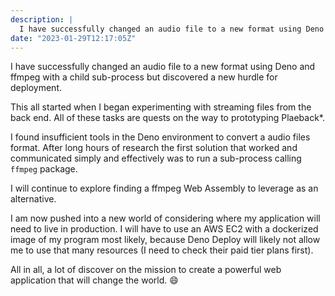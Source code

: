 ```yaml
---
description: |
  I have successfully changed an audio file to a new format using Deno and ffmpeg with a child sub-process but discovered a new hurdle for deployment.
date: "2023-01-29T12:17:05Z"
---
```


I have successfully changed an audio file to a new format using Deno and ffmpeg with a child sub-process but discovered a new hurdle for deployment.

This all started when I began experimenting with streaming files from the back end. All of these tasks are quests on the way to
prototyping Plaeback*.

I found insufficient tools in the Deno environment to convert a audio files format. After long hours of research the first solution that worked
and communicated simply and effectively was to run a sub-process calling `ffmpeg` package.

I will continue to explore finding a ffmpeg Web Assembly to leverage as an alternative.

I am now pushed into a new world of considering where my application will need to live in production. I will have to use an AWS EC2 with 
a dockerized image of my program most likely, because Deno Deploy will likely not allow me to use that many resources (I need to check their paid tier plans first).

All in all, a lot of discover on the mission to create a powerful web application that will change the world. :smile: